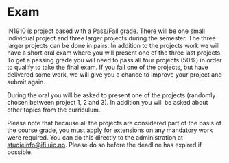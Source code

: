 
# Exam

IN1910 is project based with a Pass/Fail grade. There will be one small individual project and three larger projects during the semester. The three larger projects can be done in pairs. In addition to the projects work we will have a short oral exam where you will present one of the three last projects. To get a passing grade you will need to pass all four projects (50%) in order to qualify to take the final exam. If you fail one of the projects, but have delivered some work, we will give you a chance to improve your project and submit again. 

During the oral you will be asked to present one of the projects (randomly chosen between project 1, 2 and 3). In addition you will be asked about other topics from the curriculum.

Please note that because all the projects are considered part of the basis of the course grade, you must apply for extensions on any mandatory work were required. You can do this directly to the administration at [studieinfo@ifi.uio.no](mailto:studieinfo@ifi.uio.no). Please do so before the deadline has expired if possible.



